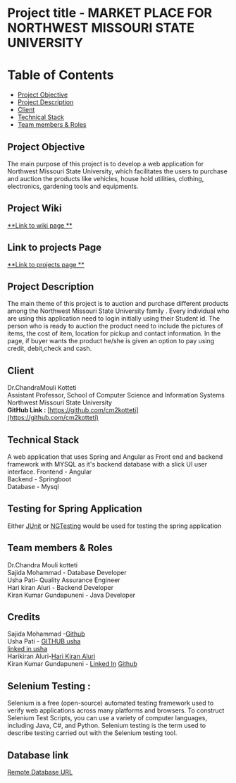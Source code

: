 # Project title - MARKET PLACE FOR NORTHWEST MISSOURI STATE UNIVERSITY

# Table of Contents
- [Project Objective](#objective)
- [Project Description](#description)
- [Client](#client)
- [Technical Stack](#stack)
- [Team members & Roles](#roles)

## Project Objective <a name="objective"></a>
 The main purpose of this project is to develop a web application for Northwest Missouri State University, which facilitates the users to purchase and auction the products like vehicles, house hold utilities, clothing, electronics, gardening tools and equipments.
 
## Project Wiki

[**Link to wiki page **](https://github.com/harichowdary-aluri/gdp_1-project/wiki)

## Link to projects Page

[**Link to projects page **](https://github.com/harichowdary-aluri/gdp_1-project/projects)

## Project Description <a name="description"></a>
The main theme of this project is to auction and purchase different products among the Northwest Missouri State University family . Every individual who are using this application need to login initially using their Student id. The person who is ready to auction the product need to include the pictures of items, the cost of item, location for pickup and contact information. In the page, if buyer wants the product he/she is  given an option to pay using credit, debit,check and cash. 

## Client <a name="client"></a>
Dr.ChandraMouli Kotteti </br>
Assistant Professor, School of Computer Science and Information Systems</br>
Northwest Missouri State University</br>
<b>GitHub Link : </b> [https://github.com/cm2kotteti](https://github.com/cm2kotteti)



## Technical Stack <a name="stack"></a>
A web application that uses Spring and Angular as Front end and backend  framework with MYSQL as it's backend database with a slick UI user interface.
Frontend - Angular </br>
Backend - Springboot </br>
Database - Mysql </br>

## Testing for Spring Application
Either [JUnit](https://junit.org/junit4/) or [NGTesting](https://testng.org/doc/) would be used for testing the spring application

## Team members & Roles <a name="roles"></a>
Dr.Chandra Mouli kotteti</br>
Sajida Mohammad - Database Developer</br>
Usha Pati- Quality Assurance Engineer</br>
Hari kiran Aluri - Backend Developer</br>
Kiran Kumar Gundapuneni - Java Developer

## Credits
Sajida Mohammad -[Github](https://github.com/MSajida)</br> 
Usha Pati - [GITHUB usha](https://github.com/ushareddypati)</br>
[linked in usha](https://www.linkedin.com/in/usha-pati-96374323a)</br>
Harikiran Aluri-[Hari Kiran Aluri](https://www.linkedin.com/in/hari-kiran-626715193)</br>
Kiran Kumar Gundapuneni - [Linked In](https://www.linkedin.com/in/kiran-gundapuneni-35b01320b/) [Github](https://github.com/kirangundapuneni)


   
  ## Selenium Testing :
  
  Selenium is a free (open-source) automated testing framework used to verify web applications across many platforms and browsers. To construct Selenium Test Scripts, you can use a variety of computer languages, including Java, C#, and Python. Selenium testing is the term used to describe testing carried out with the Selenium testing tool.


## Database link 
[Remote Database URL](https://www.freesqldatabase.com/)
